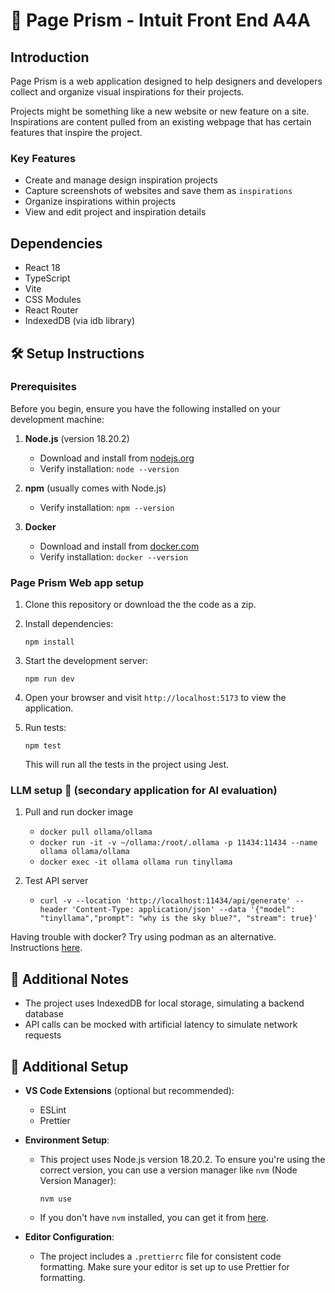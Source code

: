 # 💎 Page Prism - Intuit Front End A4A

## Introduction

Page Prism is a web application designed to help designers and developers collect and organize visual inspirations for their projects.

Projects might be something like a new website or new feature on a site. 
Inspirations are content pulled from an existing webpage that has certain features that inspire the project.

### Key Features

- Create and manage design inspiration projects
- Capture screenshots of websites and save them as `inspirations`
- Organize inspirations within projects
- View and edit project and inspiration details

## Dependencies

- React 18
- TypeScript
- Vite
- CSS Modules
- React Router
- IndexedDB (via idb library)


## 🛠️ Setup Instructions

### Prerequisites

Before you begin, ensure you have the following installed on your development machine:

1. **Node.js** (version 18.20.2)
   - Download and install from [nodejs.org](https://nodejs.org/)
   - Verify installation: `node --version`

2. **npm** (usually comes with Node.js)
   - Verify installation: `npm --version`

3. **Docker**
   - Download and install from [docker.com](https://www.docker.com/)
   - Verify installation: `docker --version`

### Page Prism Web app setup

1. Clone this repository or download the the code as a zip.

2. Install dependencies:
   ```
   npm install
   ```

3. Start the development server:
   ```
   npm run dev
   ```

4. Open your browser and visit `http://localhost:5173` to view the application.

5. Run tests:
   ```
   npm test
   ```

   This will run all the tests in the project using Jest.

### LLM setup 🦙 (secondary application for AI evaluation)

1. Pull and run docker image
   - `docker pull ollama/ollama`
   - `docker run -it -v ~/ollama:/root/.ollama -p 11434:11434 --name ollama ollama/ollama`
   - `docker exec -it ollama ollama run tinyllama`

2. Test API server
   - `curl -v --location 'http://localhost:11434/api/generate' --header 'Content-Type: application/json' --data '{"model": "tinyllama","prompt": "why is the sky blue?", "stream": true}'`
  

Having trouble with docker? Try using podman as an alternative. Instructions [here](https://github.com/Intuit-A4A/frontend-page-prism/wiki/Supplemental-Materials:-Set-up-help).


## 📔 Additional Notes

- The project uses IndexedDB for local storage, simulating a backend database
- API calls can be mocked with artificial latency to simulate network requests

## 📔 Additional Setup

- **VS Code Extensions** (optional but recommended):
  - ESLint
  - Prettier

- **Environment Setup**:
  - This project uses Node.js version 18.20.2. To ensure you're using the correct version, you can use a version manager like `nvm` (Node Version Manager):
    ```
    nvm use
    ```
  - If you don't have `nvm` installed, you can get it from [here](https://github.com/nvm-sh/nvm).

- **Editor Configuration**:
  - The project includes a `.prettierrc` file for consistent code formatting. Make sure your editor is set up to use Prettier for formatting.
